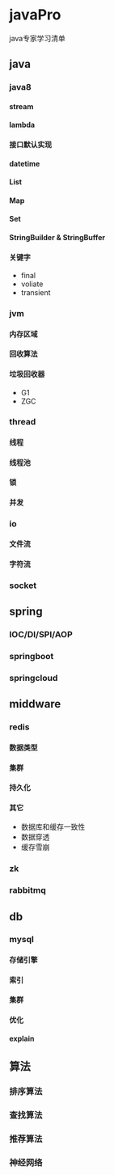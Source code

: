# javaPro
java专家学习清单

## java

### java8

#### stream

#### lambda

#### 接口默认实现

#### datetime

#### List

#### Map

#### Set

#### StringBuilder & StringBuffer

#### 关键字
- final
- voliate
- transient

### jvm
#### 内存区域
#### 回收算法
#### 垃圾回收器
- G1
- ZGC

### thread
#### 线程
#### 线程池
#### 锁
#### 并发

### io
#### 文件流
#### 字符流

### socket

## spring

### IOC/DI/SPI/AOP

### springboot

### springcloud

## middware

### redis
#### 数据类型
#### 集群
#### 持久化
#### 其它
- 数据库和缓存一致性
- 数据穿透
- 缓存雪崩

### zk

### rabbitmq

## db

### mysql
#### 存储引擎
#### 索引
#### 集群
#### 优化
#### explain

## 算法

### 排序算法

### 查找算法

### 推荐算法

### 神经网络